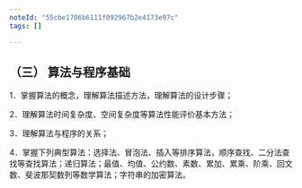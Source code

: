 ```yaml
---
noteId: "55cbe1706b6111f092967b2e4173e97c"
tags: []

---
```


## （三） 算法与程序基础

1．掌握算法的概念，理解算法描述方法，理解算法的设计步骤；

2．理解算法时间复杂度、空间复杂度等算法性能评价基本方法；

3．理解算法与程序的关系；

4．掌握下列典型算法：选择法、冒泡法、插入等排序算法，顺序查找、二分法查找等查找算法；递归算法；最值、均值、公约数、素数、累加、累乘、阶乘、回文数、斐波那契数列等数学算法；字符串的加密算法。
